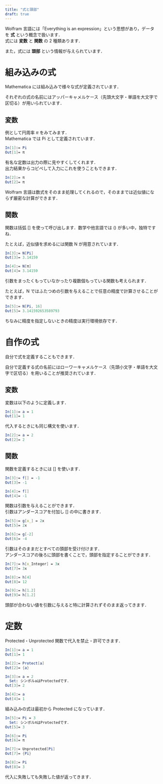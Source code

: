 ```yaml
---
title: "式と頭部"
draft: true
---
```


Wolfram 言語には「Everything is an expression」という思想があり，データを **式** という概念で扱います．  
式には **変数** と **関数** の $2$ 種類あります．

また，式には **頭部** という情報が与えられています．

# 組み込みの式

Mathematica には組み込みで様々な式が定義されています．

それぞれの式の名前にはアッパーキャメルケース（先頭大文字・単語を大文字で区切る）が用いられています．

## 変数

例として円周率 $\pi$ をみてみます．  
Mathematica では Pi として定義されています．

~~~code:builtin.nb
In[1]:= Pi
Out[1]= π
~~~

有名な定数は出力の際に見やすくしてくれます．  
出力結果からコピペして入力にこれを使うこともできます．

~~~code:builtin.nb
In[2]:= π
Out[2]= π
~~~

Wolfram 言語は数式をそのまま処理してくれるので，そのままでは近似値にならず厳密な計算ができます．

## 関数

関数は括弧 [] を使って呼び出します．数学や他言語では () が多い中，独特ですね．

たとえば，近似値を求めるには関数 N が用意されています．

~~~code:builtin.nb
In[3]:= N[Pi]
Out[3]= 3.14159

In[4]:= N[π]
Out[4]= 3.14159
~~~

引数をまったくもっていなかったり複数個もっている関数も考えられます．

たとえば，N ではふたつめの引数を与えることで任意の精度で計算させることができます．

~~~code:builtin.nb
In[5]:= N[Pi, 16]
Out[5]= 3.141592653589793
~~~

ちなみに精度を指定しないときの精度は実行環境依存です．  

# 自作の式

自分で式を定義することもできます．

自分で定義する式の名前にはローワーキャメルケース（先頭小文字・単語を大文字で区切る）を用いることが推奨されています．

## 変数

変数は以下のように定義します．

~~~code:custom.nb
In[1]:= a = 1
Out[1]= 1
~~~

代入するときにも同じ構文を使います．

~~~code:custom.nb
In[2]:= a = 2
Out[2]= 2
~~~

## 関数

関数を定義するときには [] を使います．

~~~code:custom.nb
In[3]:= f[] = -1
Out[3]= -1

In[4]:= f[]
Out[4]= -1
~~~

関数は引数を与えることができます．  
引数はアンダースコアを付加し [] の中に書きます．

~~~code:custom.nb
In[5]:= g[x_] = 2x
Out[5]= 2x

In[6]:= g[-2]
Out[6]= -4
~~~

引数はそのままだとすべての頭部を受け付けます．  
アンダースコアの後ろに頭部を書くことで，頭部を指定することができます．

~~~code:custom.nb
In[7]:= h[x_Integer] = 3x
Out[7]= 3x

In[8]:= h[4]
Out[8]= 12

In[9]:= h[1.2]
Out[9]= h[1.2]
~~~

頭部が合わない値を引数に与えると特に計算されずそのまま返ってきます．

# 定数

Protected・Unprotected 関数で代入を禁止・許可できます．

~~~code:protect.nb
In[1]:= a = 1
Out[1]= 1

In[2]:= Protect[a]
Out[2]= {a}

In[3]:= a = 2
  Set: シンボルaはProtectedです．
Out[3]= 2

In[4]:= a
Out[4]= 1
~~~

組み込みの式は最初から Protected になっています．

~~~code:protect.nb
In[5]:= Pi = 3
  Set: シンボルπはProtectedです．
Out[5]= 3

In[6]:= Pi
Out[6]= π

In[7]:= Unprotected[Pi]
Out[7]= {Pi}

In[8]:= Pi
Out[8]= 3
~~~

代入に失敗しても失敗した値が返ってきます．
